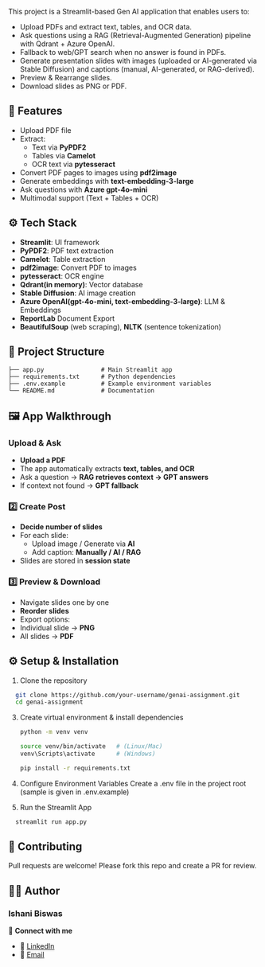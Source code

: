 This project is a Streamlit-based Gen AI application that enables users to:

- Upload PDFs and extract text, tables, and OCR data.
- Ask questions using a RAG (Retrieval-Augmented Generation) pipeline with Qdrant + Azure OpenAI.
- Fallback to web/GPT search when no answer is found in PDFs.
- Generate presentation slides with images (uploaded or AI-generated via Stable Diffusion) and captions (manual, AI-generated, or RAG-derived).
- Preview & Rearrange slides.
- Download slides as PNG or PDF.

## 🚀 Features
- Upload PDF file
- Extract:
  - Text via **PyPDF2**
  - Tables via **Camelot**
  - OCR text via **pytesseract**
- Convert PDF pages to images using **pdf2image**
- Generate embeddings with **text-embedding-3-large**
- Ask questions with **Azure gpt-4o-mini**
- Multimodal support (Text + Tables + OCR)

## ⚙️ Tech Stack
- **Streamlit**: UI framework  
- **PyPDF2**: PDF text extraction  
- **Camelot**: Table extraction  
- **pdf2image**: Convert PDF to images  
- **pytesseract**: OCR engine   
- **Qdrant(in memory)**: Vector database
- **Stable Diffusion**: AI image creation
- **Azure OpenAI(gpt-4o-mini, text-embedding-3-large)**: LLM & Embeddings
- **ReportLab** Document Export
- **BeautifulSoup** (web scraping), **NLTK** (sentence tokenization)
  
## 📂 Project Structure
```plaintext
├── app.py                # Main Streamlit app
├── requirements.txt      # Python dependencies
├── .env.example          # Example environment variables
└── README.md             # Documentation
```

## 🖼️ App Walkthrough

### Upload & Ask  
- **Upload a PDF**  
- The app automatically extracts **text, tables, and OCR**  
- Ask a question → **RAG retrieves context → GPT answers**  
- If context not found → **GPT fallback**

### 2️⃣ Create Post  
- **Decide number of slides**  
- For each slide:  
  - Upload image / Generate via **AI**  
  - Add caption: **Manually / AI / RAG**  
- Slides are stored in **session state**

### 3️⃣ Preview & Download  
- Navigate slides one by one  
- **Reorder slides**  
-  Export options:  
  - Individual slide → **PNG**  
  - All slides → **PDF**

## ⚙️ Setup & Installation
1. Clone the repository
 ```bash
   git clone https://github.com/your-username/genai-assignment.git
   cd genai-assignment
   ```
   
3. Create virtual environment & install dependencies
   ```bash
   python -m venv venv
   ```
   ```bash
   source venv/bin/activate   # (Linux/Mac)
   venv\Scripts\activate      # (Windows)
   ```
   ```bash
   pip install -r requirements.txt
   ```
   
5. Configure Environment Variables
   Create a .env file in the project root (sample is given in .env.example)

6. Run the Streamlit App
 ```bash
   streamlit run app.py
   ```

## 🤝 Contributing
Pull requests are welcome! Please fork this repo and create a PR for review.

## 👩‍💻 Author
### Ishani Biswas 
🔗 **Connect with me**   
- 💼 [LinkedIn](https://www.linkedin.com/in/ishanibiswas/)  
- 📧 [Email](mailto:biswasishani71199@gmail.com) 


